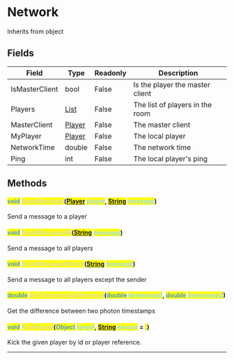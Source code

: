 # Network
Inherits from object
## Fields
|Field|Type|Readonly|Description|
|---|---|---|---|
|IsMasterClient|bool|False|Is the player the master client|
|Players|[List](../objects/List.md)|False|The list of players in the room|
|MasterClient|[Player](../objects/Player.md)|False|The master client|
|MyPlayer|[Player](../objects/Player.md)|False|The local player|
|NetworkTime|double|False|The network time|
|Ping|int|False|The local player's ping|
## Methods
#### <mark style="color:#509cd4;">void</mark> <mark style="color:#dcdcaa;">SendMessage</mark>(<mark style="color:#509cd4;">[Player](../objects/Player.md)</mark> <mark style="color:#9cdcfe;">player</mark>, <mark style="color:#509cd4;">[String](../static/String.md)</mark> <mark style="color:#9cdcfe;">message</mark>)
Send a message to a player
#### <mark style="color:#509cd4;">void</mark> <mark style="color:#dcdcaa;">SendMessageAll</mark>(<mark style="color:#509cd4;">[String](../static/String.md)</mark> <mark style="color:#9cdcfe;">message</mark>)
Send a message to all players
#### <mark style="color:#509cd4;">void</mark> <mark style="color:#dcdcaa;">SendMessageOthers</mark>(<mark style="color:#509cd4;">[String](../static/String.md)</mark> <mark style="color:#9cdcfe;">message</mark>)
Send a message to all players except the sender
#### <mark style="color:#509cd4;">double</mark> <mark style="color:#dcdcaa;">GetTimestampDifference</mark>(<mark style="color:#509cd4;">double</mark> <mark style="color:#9cdcfe;">timestamp1</mark>, <mark style="color:#509cd4;">double</mark> <mark style="color:#9cdcfe;">timestamp2</mark>)
Get the difference between two photon timestamps
#### <mark style="color:#509cd4;">void</mark> <mark style="color:#dcdcaa;">KickPlayer</mark>(<mark style="color:#509cd4;">Object</mark> <mark style="color:#9cdcfe;">target</mark>, <mark style="color:#509cd4;">[String](../static/String.md)</mark> <mark style="color:#9cdcfe;">reason</mark> = <mark style="color:#509cd4;">.</mark>)
Kick the given player by id or player reference.

---

